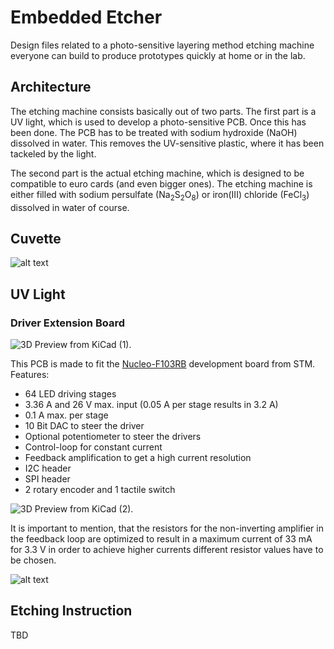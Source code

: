 # Embedded Etcher
Design files related to a photo-sensitive layering method etching machine
everyone can build to produce prototypes quickly at home or in the lab.

## Architecture 
The etching machine consists basically out of two parts. The
first part is a UV light, which is used to develop a photo-sensitive PCB. Once
this has been done.  The PCB has to be treated with sodium hydroxide (NaOH)
dissolved in water. This removes the UV-sensitive plastic, where it has been
tackeled by the light. 

The second part is the actual etching machine, which is designed to be
compatible to euro cards (and even bigger ones). The etching machine is either
filled with sodium persulfate (Na<sub>2</sub>S<sub>2</sub>O<sub>8</sub>) or
iron(III) chloride (FeCl<sub>3</sub>) dissolved in water of course.

## Cuvette 
![alt text](https://github.com/m3x1m0m/ecthing/blob/master/photos/cuvette.jpg) 
## UV Light 
### Driver Extension Board

![3D Preview from KiCad (1).](https://github.com/m3x1m0m/ecthing/blob/master/pcbs/extension_board/output/3d_pic_1.jpg)

This PCB is made to fit the [Nucleo-F103RB](http://www.st.com/en/evaluation-tools/nucleo-f103rb.html)
development board from STM. Features:
- 64 LED driving stages
- 3.36 A and 26 V max. input (0.05 A per stage results in 3.2 A)
- 0.1 A max. per stage
- 10 Bit DAC to steer the driver
- Optional potentiometer to steer the drivers
- Control-loop for constant current
- Feedback amplification to get a high current resolution
- I2C header
- SPI header
- 2 rotary encoder and 1 tactile switch
 
![3D Preview from KiCad (2).](https://github.com/m3x1m0m/ecthing/blob/master/pcbs/extension_board/output/3d_pic_2.jpg)
  
  It is important to mention, that the resistors for the non-inverting amplifier
  in the feedback loop are optimized to result in a maximum current of 33 mA for
  3.3 V in order to achieve higher currents different resistor values have to be
  chosen.   
  
  ![alt text](https://github.com/m3x1m0m/ecthing/blob/master/photos/uv_lamp.jpg) 

## Etching Instruction 
TBD 
